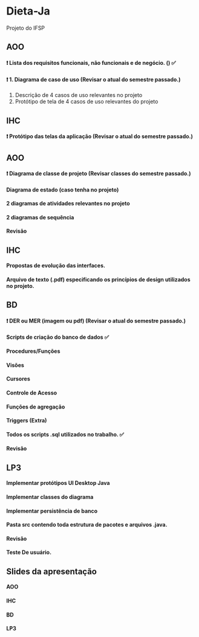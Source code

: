 # Dieta-Ja
Projeto do IFSP

## AOO
#### :heavy_exclamation_mark: Lista dos requisitos funcionais, não funcionais e de negócio. () :white_check_mark:
#### :heavy_exclamation_mark: 1. Diagrama de caso de uso (Revisar o atual do semestre passado.)
  1. Descrição de 4 casos de uso relevantes no projeto
  1. Protótipo de tela de 4 casos de uso relevantes do projeto

##  IHC
#### :heavy_exclamation_mark: Protótipo das telas da aplicação (Revisar o atual do semestre passado.)

## AOO
#### :heavy_exclamation_mark: Diagrama de classe de projeto (Revisar classes do semestre passado.)
#### Diagrama de estado (caso tenha no projeto)
#### 2 diagramas de atividades relevantes no projeto
#### 2 diagramas de sequência
#### Revisão

##  IHC
#### Propostas de evolução das interfaces.
#### Arquivo de texto (.pdf) especificando os princípios de design utilizados no projeto.


## BD
#### :heavy_exclamation_mark: DER ou MER (imagem ou pdf) (Revisar o atual do semestre passado.)
#### Scripts de criação do banco de dados :white_check_mark:
#### Procedures/Funções
#### Visões
#### Cursores
#### Controle de Acesso
#### Funções de agregação 
#### Triggers (Extra)
#### Todos os scripts .sql utilizados no trabalho. :white_check_mark:
#### Revisão

## LP3
#### Implementar protótipos UI Desktop Java
#### Implementar classes do diagrama 
#### Implementar persistência de banco
#### Pasta src contendo toda estrutura de pacotes e arquivos .java.
#### Revisão
#### Teste De usuário.

## Slides da apresentação
#### AOO
#### IHC
#### BD
#### LP3
